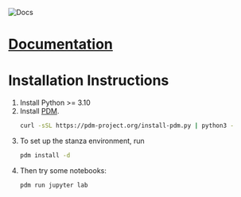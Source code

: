 ![Docs](https://github.com/pfrommerd/stanza/actions/workflows/docs.yml/badge.svg)

# [Documentation](https://dan.pfrommer.us/stanza/)

# Installation Instructions

 1. Install Python >= 3.10
 2. Install [PDM](https://pdm-project.org/latest/).
    ```bash
    curl -sSL https://pdm-project.org/install-pdm.py | python3 -
    ```
 3. To set up the stanza environment, run
    ```bash
    pdm install -d
    ```
 4. Then try some notebooks:
    ```bash
    pdm run jupyter lab
    ```
